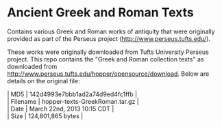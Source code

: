 Ancient Greek and Roman Texts
=============================

Contains various Greek and Roman works of antiquity that were originally provided as part of the Perseus project (http://www.perseus.tufts.edu/).

These works were originally downloaded from Tufts University Perseus project. This repo contains the "Greek and Roman collection texts" as downloaded from http://www.perseus.tufts.edu/hopper/opensource/download. Below are details on the original file:

 
| MD5           | 142d4993e7bbb1ad2a74d9ed4fc1ffb |  
| Filename      | hopper-texts-GreekRoman.tar.gz  |  
| Date          | March 22nd, 2013 10:15 CDT      |  
| Size          | 124,801,865 bytes               |
